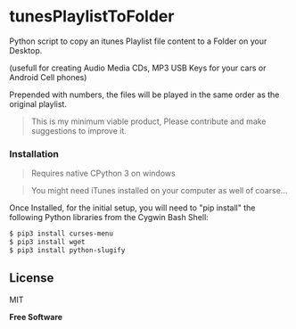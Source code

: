 # tunesPlaylistToFolder
Python script to copy an itunes Playlist file content to a Folder on your Desktop.

(usefull for creating Audio Media CDs, MP3 USB Keys for your cars or Android Cell phones)

Prepended with numbers, the files will be played in the same order as the original playlist.

> This is my minimum viable product, 
> Please contribute and make suggestions to improve it.

### Installation

> Requires native CPython 3 on windows

> You might need iTunes installed on your computer as well of coarse...

Once Installed, for the initial setup, you will need to 
"pip install" the following Python libraries from the Cygwin Bash Shell:
```sh
$ pip3 install curses-menu
$ pip3 install wget
$ pip3 install python-slugify
```

License
----

MIT

**Free Software**

